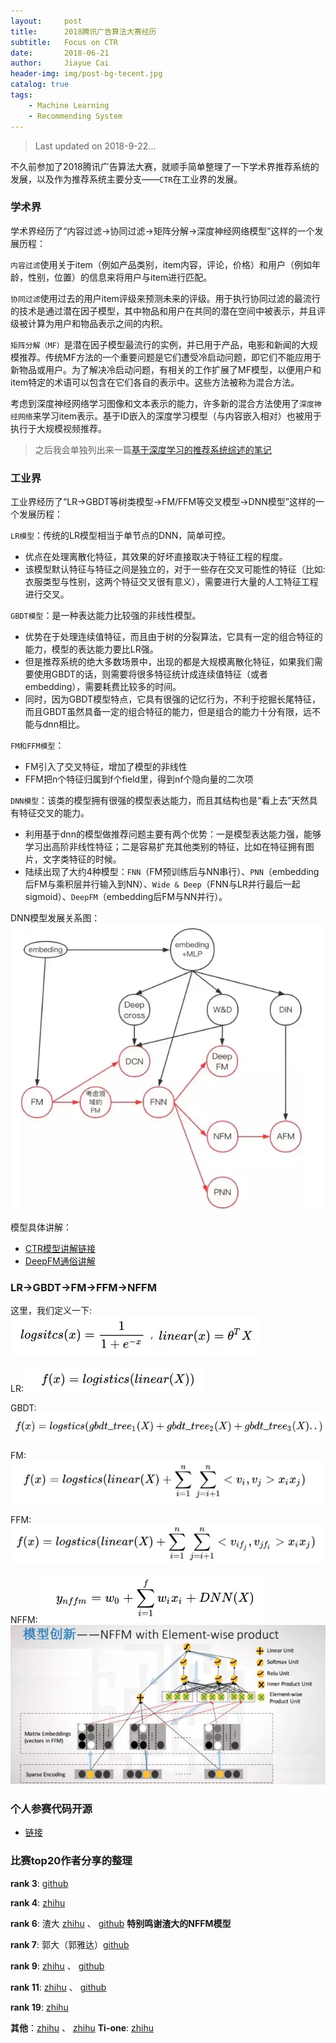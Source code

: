```yaml
---
layout:     post
title:      2018腾讯广告算法大赛经历
subtitle:   Focus on CTR
date:       2018-06-21
author:     Jiayue Cai
header-img: img/post-bg-tecent.jpg
catalog: true
tags:
    - Machine Learning
    - Recommending System
---
```



> Last updated on 2018-9-22... 

不久前参加了2018腾讯广告算法大赛，就顺手简单整理了一下学术界推荐系统的发展，以及作为推荐系统主要分支——`CTR`在工业界的发展。

### 学术界 

学术界经历了“内容过滤->协同过滤->矩阵分解->深度神经网络模型”这样的一个发展历程：

`内容过滤`使用关于item（例如产品类别，item内容，评论，价格）和用户（例如年龄，性别，位置）的信息来将用户与item进行匹配。

`协同过滤`使用过去的用户item评级来预测未来的评级。用于执行协同过滤的最流行的技术是通过潜在因子模型，其中物品和用户在共同的潜在空间中被表示，并且评级被计算为用户和物品表示之间的内积。

`矩阵分解（MF）`是潜在因子模型最流行的实例，并已用于产品，电影和新闻的大规模推荐。传统MF方法的一个重要问题是它们遭受冷启动问题，即它们不能应用于新物品或用户。为了解决冷启动问题，有相关的工作扩展了MF模型，以便用户和item特定的术语可以包含在它们各自的表示中。这些方法被称为混合方法。

考虑到深度神经网络学习图像和文本表示的能力，许多新的混合方法使用了`深度神经网络`来学习item表示。基于ID嵌入的深度学习模型（与内容嵌入相对）也被用于执行于大规模视频推荐。

> 之后我会单独列出来一篇[基于深度学习的推荐系统综述的笔记](https://coladrill.github.io/2018/08/08/%E5%9F%BA%E4%BA%8E%E6%B7%B1%E5%BA%A6%E5%AD%A6%E4%B9%A0%E7%9A%84%E6%8E%A8%E8%8D%90%E7%B3%BB%E7%BB%9F%E7%BB%BC%E8%BF%B0/)

### 工业界

工业界经历了“LR->GBDT等树类模型->FM/FFM等交叉模型->DNN模型”这样的一个发展历程：

`LR模型`：传统的LR模型相当于单节点的DNN，简单可控。
- 优点在处理离散化特征，其效果的好坏直接取决于特征工程的程度。
- 该模型默认特征与特征之间是独立的，对于一些存在交叉可能性的特征（比如: 衣服类型与性别，这两个特征交叉很有意义），需要进行大量的人工特征工程进行交叉。

`GBDT模型`：是一种表达能力比较强的非线性模型。
- 优势在于处理连续值特征，而且由于树的分裂算法，它具有一定的组合特征的能力，模型的表达能力要比LR强。
- 但是推荐系统的绝大多数场景中，出现的都是大规模离散化特征，如果我们需要使用GBDT的话，则需要将很多特征统计成连续值特征（或者embedding），需要耗费比较多的时间。
- 同时，因为GBDT模型特点，它具有很强的记忆行为，不利于挖掘长尾特征，而且GBDT虽然具备一定的组合特征的能力，但是组合的能力十分有限，远不能与dnn相比。

`FM和FFM模型`：
- FM引入了交叉特征，增加了模型的非线性
- FFM把n个特征归属到f个field里，得到nf个隐向量的二次项

`DNN模型`：该类的模型拥有很强的模型表达能力，而且其结构也是“看上去”天然具有特征交叉的能力。
- 利用基于dnn的模型做推荐问题主要有两个优势：一是模型表达能力强，能够学习出高阶非线性特征；二是容易扩充其他类别的特征，比如在特征拥有图片，文字类特征的时候。
- 陆续出现了大约4种模型：`FNN`（FM预训练后与NN串行）、`PNN`（embedding后FM与乘积层并行输入到NN）、`Wide & Deep`（FNN与LR并行最后一起sigmoid）、`DeepFM`（embedding后FM与NN并行）。

DNN模型发展关系图：
![](/img/post/20180621/1.png)

模型具体讲解：
- [CTR模型讲解链接](https://mp.weixin.qq.com/s?__biz=MzIwMTc4ODE0Mw==&mid=2247490455&idx=2&sn=591ba0ca8dd660ce956ec737a6a277e4&chksm=96e9c417a19e4d0157c77446a727af0bdf27005ae8acfb7f89300f3ec6d56f3493e6984a5d01&mpshare=1&scene=23&srcid=071960wJ6bOpflL1O9ypGbqx#rd)
- [DeepFM通俗讲解](https://mp.weixin.qq.com/s/j1vq7W3Bxr1LZq02U4U5tQ)

### LR->GBDT->FM->FFM->NFFM
  
这里，我们定义一下:
![](/img/post/20180621/2.png)

LR:
![](/img/post/20180621/3.png)

GBDT:
![](/img/post/20180621/4.png)

FM:
![](/img/post/20180621/5.png)

FFM:
![](/img/post/20180621/6.png)

NFFM:
![](/img/post/20180621/7.png)
![](/img/post/20180621/8.png)

### 个人参赛代码开源

- [链接](https://github.com/ColaDrill/tx_competition)

### 比赛top20作者分享的整理

**rank 3**: [github](https://github.com/DiligentPanda/Tencent_Ads_Algo_2018)

**rank 4**: [zhihu](https://zhuanlan.zhihu.com/p/42089584)

**rank 6**: 渣大 [zhihu](https://zhuanlan.zhihu.com/p/38443751) 、 [github](https://github.com/nzc/tencent-contest) **特别鸣谢渣大的NFFM模型**

**rank 7**: 郭大（郭雅达）[github](https://github.com/guoday/Tencent2018_Lookalike_Rank7th)

**rank 9**:  [zhihu](https://zhuanlan.zhihu.com/p/38499275) 、 [github](https://github.com/ouwenjie03/tencent-ad-game)

**rank 11**: [zhihu](https://zhuanlan.zhihu.com/p/38034501) 、 [github](https://github.com/liupengsay/2018-Tencent-social-advertising-algorithm-contest/tree/master/%E5%84%BF%E9%A1%BB%E6%88%90%E5%90%8D%E9%85%92%E9%A1%BB%E9%86%89_v2)

**rank 19**: [zhihu](https://zhuanlan.zhihu.com/p/38628579)

**其他**：[zhihu](https://zhuanlan.zhihu.com/p/38258913) 、 [zhihu](https://zhuanlan.zhihu.com/p/40479648)
**Ti-one**: [zhihu](https://zhuanlan.zhihu.com/p/39486410)


